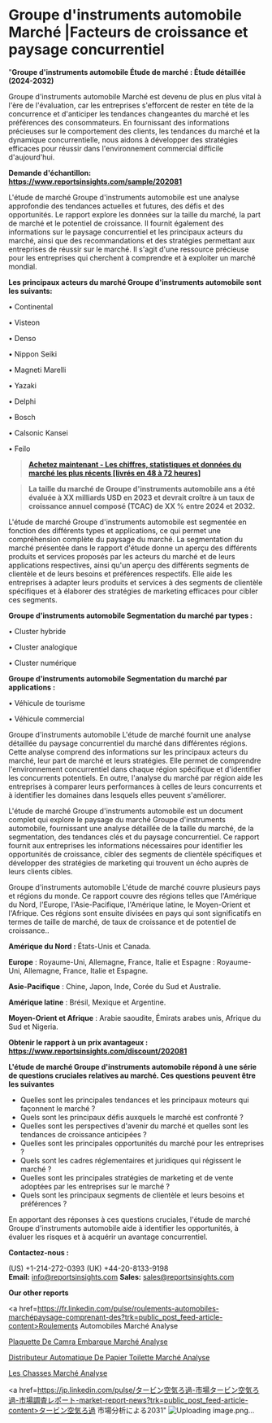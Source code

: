 # Groupe d'instruments automobile Marché |Facteurs de croissance et paysage concurrentiel

"<strong>Groupe d'instruments automobile Étude de marché : Étude détaillée (2024-2032)</strong>

Groupe d'instruments automobile Marché est devenu de plus en plus vital à l'ère de l'évaluation, car les entreprises s'efforcent de rester en tête de la concurrence et d'anticiper les tendances changeantes du marché et les préférences des consommateurs. En fournissant des informations précieuses sur le comportement des clients, les tendances du marché et la dynamique concurrentielle, nous aidons à développer des stratégies efficaces pour réussir dans l'environnement commercial difficile d'aujourd'hui.

<strong>Demande d'échantillon: <a href=https://www.reportsinsights.com/sample/202081>https://www.reportsinsights.com/sample/202081</a></strong>

L'étude de marché Groupe d'instruments automobile est une analyse approfondie des tendances actuelles et futures, des défis et des opportunités. Le rapport explore les données sur la taille du marché, la part de marché et le potentiel de croissance. Il fournit également des informations sur le paysage concurrentiel et les principaux acteurs du marché, ainsi que des recommandations et des stratégies permettant aux entreprises de réussir sur le marché. Il s'agit d'une ressource précieuse pour les entreprises qui cherchent à comprendre et à exploiter un marché mondial.

<strong>Les principaux acteurs du marché Groupe d'instruments automobile sont les suivants:</strong>

• Continental

• Visteon

• Denso

• Nippon Seiki

• Magneti Marelli

• Yazaki

• Delphi

• Bosch

• Calsonic Kansei

• Feilo
<blockquote><a href=https://www.reportsinsights.com/buynow/202081><span style=text-decoration: underline;><strong>Achetez maintenant - Les chiffres, statistiques et données du marché les plus récents [livrés en 48 à 72 heures]</strong></span></a></blockquote>
<blockquote><span style=text-decoration: underline;><strong>La taille du marché de Groupe d'instruments automobile ans a été évaluée à XX milliards USD en 2023 et devrait croître à un taux de croissance annuel composé (TCAC) de XX % entre 2024 et 2032.</strong></span></blockquote>
L'étude de marché Groupe d'instruments automobile est segmentée en fonction des différents types et applications, ce qui permet une compréhension complète du paysage du marché. La segmentation du marché présentée dans le rapport d'étude donne un aperçu des différents produits et services proposés par les acteurs du marché et de leurs applications respectives, ainsi qu'un aperçu des différents segments de clientèle et de leurs besoins et préférences respectifs. Elle aide les entreprises à adapter leurs produits et services à des segments de clientèle spécifiques et à élaborer des stratégies de marketing efficaces pour cibler ces segments.

<strong>Groupe d'instruments automobile Segmentation du marché par types :</strong>

• Cluster hybride

• Cluster analogique

• Cluster numérique

<strong>Groupe d'instruments automobile Segmentation du marché par applications :</strong>

• Véhicule de tourisme

• Véhicule commercial

Groupe d'instruments automobile L'étude de marché fournit une analyse détaillée du paysage concurrentiel du marché dans différentes régions. Cette analyse comprend des informations sur les principaux acteurs du marché, leur part de marché et leurs stratégies. Elle permet de comprendre l'environnement concurrentiel dans chaque région spécifique et d'identifier les concurrents potentiels. En outre, l'analyse du marché par région aide les entreprises à comparer leurs performances à celles de leurs concurrents et à identifier les domaines dans lesquels elles peuvent s'améliorer.

L'étude de marché Groupe d'instruments automobile est un document complet qui explore le paysage du marché Groupe d'instruments automobile, fournissant une analyse détaillée de la taille du marché, de la segmentation, des tendances clés et du paysage concurrentiel. Ce rapport fournit aux entreprises les informations nécessaires pour identifier les opportunités de croissance, cibler des segments de clientèle spécifiques et développer des stratégies de marketing qui trouvent un écho auprès de leurs clients cibles.

Groupe d'instruments automobile L'étude de marché couvre plusieurs pays et régions du monde. Ce rapport couvre des régions telles que l'Amérique du Nord, l'Europe, l'Asie-Pacifique, l'Amérique latine, le Moyen-Orient et l'Afrique. Ces régions sont ensuite divisées en pays qui sont significatifs en termes de taille de marché, de taux de croissance et de potentiel de croissance..

<strong>Amérique du Nord :</strong> États-Unis et Canada.

<strong>Europe</strong> : Royaume-Uni, Allemagne, France, Italie et Espagne : Royaume-Uni, Allemagne, France, Italie et Espagne.

<strong>Asie-Pacifique</strong> : Chine, Japon, Inde, Corée du Sud et Australie.

<strong>Amérique latine</strong> : Brésil, Mexique et Argentine.

<strong>Moyen-Orient et Afrique</strong> : Arabie saoudite, Émirats arabes unis, Afrique du Sud et Nigeria.

<strong>Obtenir le rapport à un prix avantageux : <a href=https://www.reportsinsights.com/discount/202081>https://www.reportsinsights.com/discount/202081</a></strong>

<strong>L'étude de marché Groupe d'instruments automobile répond à une série de questions cruciales relatives au marché. Ces questions peuvent être les suivantes</strong>
<ul>
  <li>Quelles sont les principales tendances et les principaux moteurs qui façonnent le marché ?</li>
  <li>Quels sont les principaux défis auxquels le marché est confronté ?</li>
  <li>Quelles sont les perspectives d'avenir du marché et quelles sont les tendances de croissance anticipées ?</li>
  <li>Quelles sont les principales opportunités du marché pour les entreprises ?</li>
  <li>Quels sont les cadres réglementaires et juridiques qui régissent le marché ?</li>
  <li>Quelles sont les principales stratégies de marketing et de vente adoptées par les entreprises sur le marché ?</li>
  <li>Quels sont les principaux segments de clientèle et leurs besoins et préférences ?</li>
</ul>
En apportant des réponses à ces questions cruciales, l'étude de marché Groupe d'instruments automobile aide à identifier les opportunités, à évaluer les risques et à acquérir un avantage concurrentiel.

<strong>Contactez-nous :</strong>

(US) +1-214-272-0393
(UK) +44-20-8133-9198
<strong>Email:</strong> <a>info@reportsinsights.com</a>
<strong>Sales:</strong> <a>sales@reportsinsights.com</a>

<strong>Our other reports</strong>

<a href=https://fr.linkedin.com/pulse/roulements-automobiles-marchépaysage-comprenant-des?trk=public_post_feed-article-content>Roulements Automobiles Marché Analyse</a>

<a href=https://www.linkedin.com/pulse/plaquette-de-cam%C3%A9ra-embarqu%C3%A9e-march%C3%A9-rapport-xljff/>Plaquette De Camra Embarque Marché Analyse</a>

<a href=https://www.linkedin.com/pulse/distributeur-automatique-de-papier-toilette-march%C3%A9-zimmf/>Distributeur Automatique De Papier Toilette Marché Analyse</a>

<a href=https://www.linkedin.com/pulse/les-%C3%A9chasses-march%C3%A9-acc%C3%A9l%C3%A9ration-de-la-croissance-dzjmf/>Les Chasses Marché Analyse</a>

<a href=https://jp.linkedin.com/pulse/タービン空気ろ過-市場タービン空気ろ過-市場調査レポート-market-report-news?trk=public_post_feed-article-content>タービン空気ろ過 市場分析による2031</a>"
![Uploading image.png…]()
